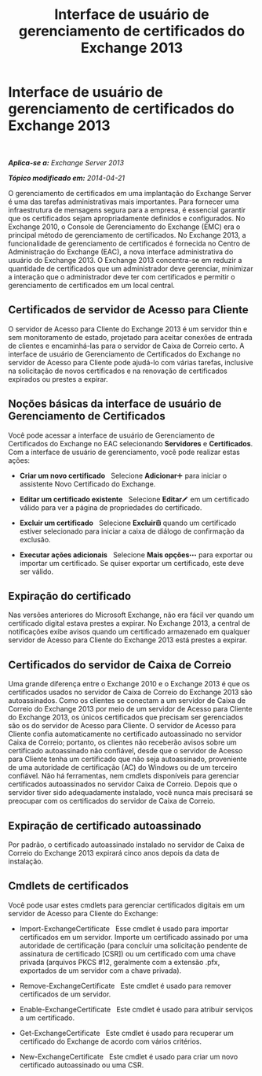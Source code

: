 ﻿---
title: 'Interface de usuário de gerenciamento de certificados do Exchange 2013'
TOCTitle: Interface de usuário de gerenciamento de certificados do Exchange 2013
ms:assetid: 8975848d-07f0-4643-9eac-20aece69945f
ms:mtpsurl: https://technet.microsoft.com/pt-br/library/JJ984582(v=EXCHG.150)
ms:contentKeyID: 52058854
ms.date: 05/22/2018
mtps_version: v=EXCHG.150
ms.translationtype: MT
---

# Interface de usuário de gerenciamento de certificados do Exchange 2013

 

_**Aplica-se a:** Exchange Server 2013_

_**Tópico modificado em:** 2014-04-21_

O gerenciamento de certificados em uma implantação do Exchange Server é uma das tarefas administrativas mais importantes. Para fornecer uma infraestrutura de mensagens segura para a empresa, é essencial garantir que os certificados sejam apropriadamente definidos e configurados. No Exchange 2010, o Console de Gerenciamento do Exchange (EMC) era o principal método de gerenciamento de certificados. No Exchange 2013, a funcionalidade de gerenciamento de certificados é fornecida no Centro de Administração do Exchange (EAC), a nova interface administrativa do usuário do Exchange 2013. O Exchange 2013 concentra-se em reduzir a quantidade de certificados que um administrador deve gerenciar, minimizar a interação que o administrador deve ter com certificados e permitir o gerenciamento de certificados em um local central.

## Certificados de servidor de Acesso para Cliente

O servidor de Acesso para Cliente do Exchange 2013 é um servidor thin e sem monitoramento de estado, projetado para aceitar conexões de entrada de clientes e encaminhá-las para o servidor de Caixa de Correio certo. A interface de usuário de Gerenciamento de Certificados do Exchange no servidor de Acesso para Cliente pode ajudá-lo com várias tarefas, inclusive na solicitação de novos certificados e na renovação de certificados expirados ou prestes a expirar.

## Noções básicas da interface de usuário de Gerenciamento de Certificados

Você pode acessar a interface de usuário de Gerenciamento de Certificados do Exchange no EAC selecionando **Servidores** e **Certificados**. Com a interface de usuário de gerenciamento, você pode realizar estas ações:

  - **Criar um novo certificado**   Selecione **Adicionar**![Ícone Adicionar](images/JJ218640.c1e75329-d6d7-4073-a27d-498590bbb558(EXCHG.150).gif "Ícone Adicionar") para iniciar o assistente Novo Certificado do Exchange.

  - **Editar um certificado existente**   Selecione **Editar**![Ícone de edição](images/JJ218640.6f53ccb2-1f13-4c02-bea0-30690e6ea71d(EXCHG.150).gif "Ícone de edição") em um certificado válido para ver a página de propriedades do certificado.

  - **Excluir um certificado**   Selecione **Excluir**![Excluir ícone](images/JJ673559.14f639f6-61e8-4418-bbfb-0db14de9d2f5(EXCHG.150).gif "Excluir ícone") quando um certificado estiver selecionado para iniciar a caixa de diálogo de confirmação da exclusão.

  - **Executar ações adicionais**   Selecione **Mais opções**![Ícone Mais opções](images/JJ150550.5381819e-3b21-4873-8714-e9b956290b28(EXCHG.150).gif "Ícone Mais opções") para exportar ou importar um certificado. Se quiser exportar um certificado, este deve ser válido.

## Expiração do certificado

Nas versões anteriores do Microsoft Exchange, não era fácil ver quando um certificado digital estava prestes a expirar. No Exchange 2013, a central de notificações exibe avisos quando um certificado armazenado em qualquer servidor de Acesso para Cliente do Exchange 2013 está prestes a expirar.

## Certificados do servidor de Caixa de Correio

Uma grande diferença entre o Exchange 2010 e o Exchange 2013 é que os certificados usados no servidor de Caixa de Correio do Exchange 2013 são autoassinados. Como os clientes se conectam a um servidor de Caixa de Correio do Exchange 2013 por meio de um servidor de Acesso para Cliente do Exchange 2013, os únicos certificados que precisam ser gerenciados são os do servidor de Acesso para Cliente. O servidor de Acesso para Cliente confia automaticamente no certificado autoassinado no servidor Caixa de Correio; portanto, os clientes não receberão avisos sobre um certificado autoassinado não confiável, desde que o servidor de Acesso para Cliente tenha um certificado que não seja autoassinado, proveniente de uma autoridade de certificação (AC) do Windows ou de um terceiro confiável. Não há ferramentas, nem cmdlets disponíveis para gerenciar certificados autoassinados no servidor Caixa de Correio. Depois que o servidor tiver sido adequadamente instalado, você nunca mais precisará se preocupar com os certificados do servidor de Caixa de Correio.

## Expiração de certificado autoassinado

Por padrão, o certificado autoassinado instalado no servidor de Caixa de Correio do Exchange 2013 expirará cinco anos depois da data de instalação.

## Cmdlets de certificados

Você pode usar estes cmdlets para gerenciar certificados digitais em um servidor de Acesso para Cliente do Exchange:

  - Import-ExchangeCertificate   Esse cmdlet é usado para importar certificados em um servidor. Importe um certificado assinado por uma autoridade de certificação (para concluir uma solicitação pendente de assinatura de certificado \[CSR\]) ou um certificado com uma chave privada (arquivos PKCS \#12, geralmente com a extensão .pfx, exportados de um servidor com a chave privada).

  - Remove-ExchangeCertificate   Este cmdlet é usado para remover certificados de um servidor.

  - Enable-ExchangeCertificate   Este cmdlet é usado para atribuir serviços a um certificado.

  - Get-ExchangeCertificate   Este cmdlet é usado para recuperar um certificado do Exchange de acordo com vários critérios.

  - New-ExchangeCertificate   Este cmdlet é usado para criar um novo certificado autoassinado ou uma CSR.

